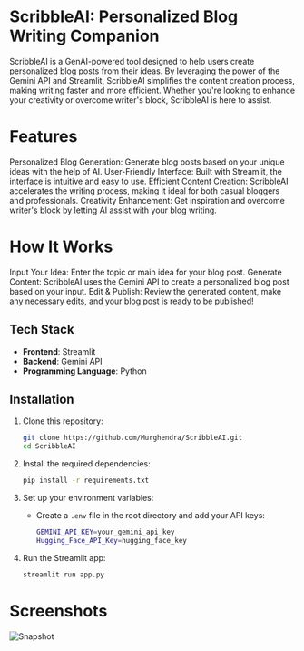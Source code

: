 # ScribbleAI: Personalized Blog Writing Companion
ScribbleAI is a GenAI-powered tool designed to help users create personalized blog posts from their ideas. By leveraging the power of the Gemini API and Streamlit, ScribbleAI simplifies the content creation process, making writing faster and more efficient. Whether you're looking to enhance your creativity or overcome writer's block, ScribbleAI is here to assist.

# Features
Personalized Blog Generation: Generate blog posts based on your unique ideas with the help of AI.
User-Friendly Interface: Built with Streamlit, the interface is intuitive and easy to use.
Efficient Content Creation: ScribbleAI accelerates the writing process, making it ideal for both casual bloggers and professionals.
Creativity Enhancement: Get inspiration and overcome writer's block by letting AI assist with your blog writing.
# How It Works
Input Your Idea: Enter the topic or main idea for your blog post.
Generate Content: ScribbleAI uses the Gemini API to create a personalized blog post based on your input.
Edit & Publish: Review the generated content, make any necessary edits, and your blog post is ready to be published!
## Tech Stack

- **Frontend**: Streamlit
- **Backend**: Gemini API
- **Programming Language**: Python

## Installation

1. Clone this repository:
    ```bash
    git clone https://github.com/Murghendra/ScribbleAI.git
    cd ScribbleAI
    ```

2. Install the required dependencies:
    ```bash
    pip install -r requirements.txt
    ```

3. Set up your environment variables:
    - Create a `.env` file in the root directory and add your API keys:
      ```bash
      GEMINI_API_KEY=your_gemini_api_key
      Hugging_Face_API_Key=hugging_face_key
      ```

4. Run the Streamlit app:
    ```bash
    streamlit run app.py
    ```

# Screenshots
![Snapshot](/images/1.jpg)


